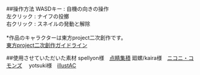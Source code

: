 ##操作方法
WASDキー : 自機の向きの操作<br>
左クリック : ナイフの投擲<br>
右クリック : スネイルの発動と解除<br>
<br>
*作品のキャラクターは東方project二次創作です。<br>
[東方project二次創作ガイドライン](https://touhou-project.news/guideline/)

##使用させていただいた素材
spellyon様　[点睛集積](http://dispell.net/index.html)
廻螺/kaira様　[ニコニ・コモンズ](https://commons.nicovideo.jp/)　
yotsuki様　[illustAC](https://www.ac-illust.com/)
